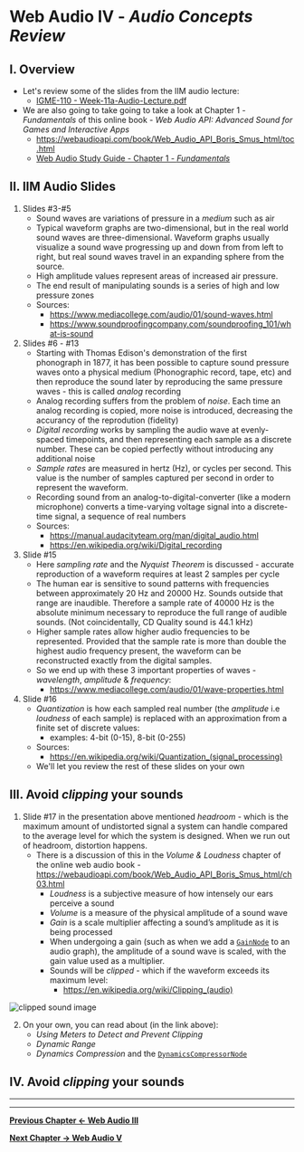 # Web Audio IV - *Audio Concepts Review*

## I. Overview
- Let's review some of the slides from the IIM audio lecture:
  - [IGME-110 - Week-11a-Audio-Lecture.pdf](./_files/Week-11a-Audio-Lecture.pdf)
- We are also going to take going to take a look at Chapter 1 - *Fundamentals* of this online book -  *Web Audio API: Advanced Sound for Games and Interactive Apps*
  - https://webaudioapi.com/book/Web_Audio_API_Boris_Smus_html/toc.html
  - [Web Audio Study Guide - Chapter 1 - *Fundamentals*](./web-audio-chapter-1.md)


## II. IIM Audio Slides

1) Slides #3-#5
    - Sound waves are variations of pressure in a *medium* such as air
    - Typical waveform graphs are two-dimensional, but in the real world sound waves are three-dimensional. Waveform graphs usually visualize a sound wave progressing up and down from from left to right, but real sound waves travel in an expanding sphere from the source.
    - High amplitude values represent areas of increased air pressure. 
    - The end result of manipulating sounds is a series of high and low pressure zones
    - Sources: 
      - https://www.mediacollege.com/audio/01/sound-waves.html
      - https://www.soundproofingcompany.com/soundproofing_101/what-is-sound
2) Slides #6 - #13
    - Starting with Thomas Edison's demonstration of the first phonograph in 1877, it has been possible to capture sound pressure waves onto a physical medium (Phonographic record, tape, etc) and then reproduce the sound later by reproducing the same pressure waves - this is called *analog* recording
    -  Analog recording suffers from the problem of *noise*. Each time an analog recording is copied, more noise is introduced, decreasing the accurancy of the reprodution (fidelity)
    - *Digital recording* works by sampling the audio wave at evenly-spaced timepoints, and then representing each sample as a discrete number. These can be copied perfectly without introducing any additional noise
    - *Sample rates* are measured in hertz (Hz), or cycles per second. This value is the number of samples captured per second in order to represent the waveform.
    - Recording sound from an analog-to-digital-converter (like a modern microphone) converts a time-varying voltage signal into a discrete-time signal, a sequence of real numbers
    - Sources:
      - https://manual.audacityteam.org/man/digital_audio.html
      - https://en.wikipedia.org/wiki/Digital_recording
3) Slide #15
    - Here *sampling rate* and the *Nyquist Theorem* is discussed - accurate reproduction of a waveform requires at least 2 samples per cycle
    - The human ear is sensitive to sound patterns with frequencies between approximately 20 Hz and 20000 Hz. Sounds outside that range are inaudible. Therefore a sample rate of 40000 Hz is the absolute minimum necessary to reproduce the full range of audible sounds. (Not coincidentally, CD Quality sound is 44.1 kHz)
    - Higher sample rates allow higher audio frequencies to be represented. Provided that the sample rate is more than double the highest audio frequency present, the waveform can be reconstructed exactly from the digital samples. 
    - So we end up with these 3 important properties of waves - *wavelength*, *amplitude* & *frequency*:
      - https://www.mediacollege.com/audio/01/wave-properties.html
4) Slide #16
    - *Quantization* is how each sampled real number (the *amplitude* i.e *loudness* of each sample) is replaced with an approximation from a finite set of discrete values:
      - examples: 4-bit (0-15), 8-bit (0-255)
    - Sources:
      - https://en.wikipedia.org/wiki/Quantization_(signal_processing)
   - We'll let you review the rest of these slides on your own   
    
 ## III. Avoid *clipping* your sounds
 
 1) Slide #17 in the presentation above mentioned *headroom* - which is the maximum amount of undistorted signal a system can handle compared to the average level for which the system is designed. When we run out of headroom, distortion happens.
    - There is a discussion of this in the *Volume & Loudness* chapter of the online web audio book - https://webaudioapi.com/book/Web_Audio_API_Boris_Smus_html/ch03.html
      - *Loudness* is a subjective measure of how intensely our ears perceive a sound
      - *Volume* is a measure of the physical amplitude of a sound wave
      - *Gain* is a scale multiplier affecting a sound’s amplitude as it is being processed
      - When undergoing a gain (such as when we add a [`GainNode`](https://developer.mozilla.org/en-US/docs/Web/API/GainNode) to an audio graph), the amplitude of a sound wave is scaled, with the gain value used as a multiplier.
      - Sounds will be *clipped* - which if the waveform exceeds its maximum level:
        - https://en.wikipedia.org/wiki/Clipping_(audio)
     
 <img src="https://webaudioapi.com/book/Web_Audio_API_Boris_Smus_html/images/waap_0305.png" alt="clipped sound image">
 
2) On your own, you can read about (in the link above):
     - *Using Meters to Detect and Prevent Clipping*
     - *Dynamic Range*
     - *Dynamics Compression* and the [`DynamicsCompressorNode`](https://developer.mozilla.org/en-US/docs/Web/API/DynamicsCompressorNode)
 
 ## IV. Avoid *clipping* your sounds

<hr><hr>

**[Previous Chapter <- Web Audio III](demo-web-audio-3.md)**

**[Next Chapter -> Web Audio V](demo-web-audio-5.md)**
